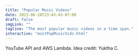 ```yaml
---
title: "Popular Music Videos"
date: 2023-06-28T23:43:43-07:00
draft: false
imgLink: ""
tagline: "The most popular music videos in a time span."
interactive: "mostPopMusicVids.html"
---
```

YouTube API and AWS Lambda. Idea credit: Yuktha C.